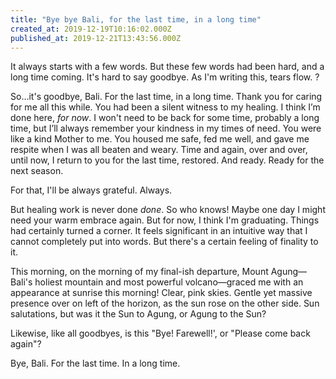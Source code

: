 ```yaml
---
title: "Bye bye Bali, for the last time, in a long time"
created_at: 2019-12-19T10:16:02.000Z
published_at: 2019-12-21T13:43:56.000Z
---
```

It always starts with a few words. But these few words had been hard, and a long time coming. It's hard to say goodbye. As I'm writing this, tears flow. ?

  

So...it's goodbye, Bali. For the last time, in a long time. Thank you for caring for me all this while. You had been a silent witness to my healing. I think I’m done here, _for now_. I won't need to be back for some time, probably a long time, but I’ll always remember your kindness in my times of need. You were like a kind Mother to me. You housed me safe, fed me well, and gave me respite when I was all beaten and weary. Time and again, over and over, until now, I return to you for the last time, restored. And ready. Ready for the next season. 

  

For that, I'll be always grateful. Always. 

  

But healing work is never done _done_. So who knows! Maybe one day I might need your warm embrace again. But for now, I think I'm graduating. Things had certainly turned a corner. It feels significant in an intuitive way that I cannot completely put into words. But there's a certain feeling of finality to it.

  

This morning, on the morning of my final-ish departure, Mount Agung—Bali's holiest mountain and most powerful volcano—graced me with an appearance at sunrise this morning! Clear, pink skies. Gentle yet massive presence over on left of the horizon, as the sun rose on the other side. Sun salutations, but was it the Sun to Agung, or Agung to the Sun?

  

Likewise, like all goodbyes, is this "Bye! Farewell!', or "Please come back again"? 

  

Bye, Bali. For the last time. In a long time.
